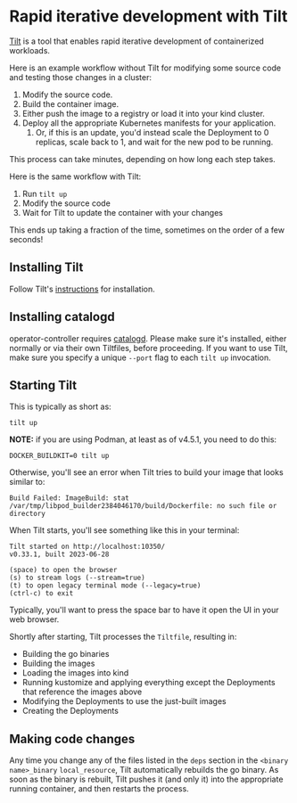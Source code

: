 # Rapid iterative development with Tilt

[Tilt](https://tilt.dev) is a tool that enables rapid iterative development of containerized workloads.

Here is an example workflow without Tilt for modifying some source code and testing those changes in a cluster:

1. Modify the source code.
2. Build the container image.
3. Either push the image to a registry or load it into your kind cluster.
4. Deploy all the appropriate Kubernetes manifests for your application.
    1. Or, if this is an update, you'd instead scale the Deployment to 0 replicas, scale back to 1, and wait for the
       new pod to be running.

This process can take minutes, depending on how long each step takes.

Here is the same workflow with Tilt:

1. Run `tilt up`
2. Modify the source code
3. Wait for Tilt to update the container with your changes

This ends up taking a fraction of the time, sometimes on the order of a few seconds!

## Installing Tilt

Follow Tilt's [instructions](https://docs.tilt.dev/install.html) for installation.

## Installing catalogd

operator-controller requires
[catalogd](https://github.com/operator-framework/catalogd). Please make sure it's installed, either normally or via
their own Tiltfiles, before proceeding. If you want to use Tilt, make sure you specify a unique `--port` flag to each
`tilt up` invocation.

## Starting Tilt

This is typically as short as:

```shell
tilt up
```

**NOTE:** if you are using Podman, at least as of v4.5.1, you need to do this:

```shell
DOCKER_BUILDKIT=0 tilt up
```

Otherwise, you'll see an error when Tilt tries to build your image that looks similar to:

```text
Build Failed: ImageBuild: stat /var/tmp/libpod_builder2384046170/build/Dockerfile: no such file or directory
```

When Tilt starts, you'll see something like this in your terminal:

```text
Tilt started on http://localhost:10350/
v0.33.1, built 2023-06-28

(space) to open the browser
(s) to stream logs (--stream=true)
(t) to open legacy terminal mode (--legacy=true)
(ctrl-c) to exit
```

Typically, you'll want to press the space bar to have it open the UI in your web browser.

Shortly after starting, Tilt processes the `Tiltfile`, resulting in:

- Building the go binaries
- Building the images
- Loading the images into kind
- Running kustomize and applying everything except the Deployments that reference the images above
- Modifying the Deployments to use the just-built images
- Creating the Deployments

## Making code changes

Any time you change any of the files listed in the `deps` section in the `<binary name>_binary` `local_resource`,
Tilt automatically rebuilds the go binary. As soon as the binary is rebuilt, Tilt pushes it (and only it) into the
appropriate running container, and then restarts the process.
